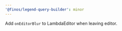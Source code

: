 ```yaml
---
'@finos/legend-query-builder': minor
---
```


Add `onEditorBlur` to LambdaEditor when leaving editor.